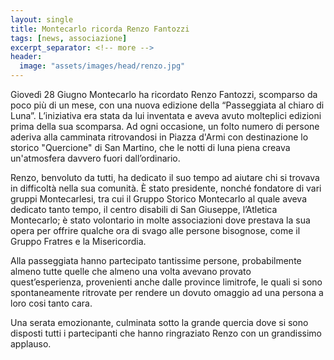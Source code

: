 ```yaml
---
layout: single
title: Montecarlo ricorda Renzo Fantozzi
tags: [news, associazione]
excerpt_separator: <!-- more -->
header:
  image: "assets/images/head/renzo.jpg"
---
```


Giovedì 28 Giugno Montecarlo ha ricordato Renzo Fantozzi, scomparso da poco più di un mese, con una nuova edizione della “Passeggiata al chiaro di Luna”. L’iniziativa era stata da lui inventata e aveva avuto molteplici edizioni prima della sua scomparsa. Ad ogni occasione, un folto numero di persone aderiva alla camminata ritrovandosi in Piazza d'Armi con destinazione lo storico "Quercione" di San Martino, che le notti di luna piena creava un'atmosfera davvero fuori dall’ordinario.

<!-- more -->

Renzo, benvoluto da tutti, ha dedicato il suo tempo ad aiutare chi si trovava in difficoltà nella sua comunità. È stato presidente, nonché fondatore di vari gruppi Montecarlesi, tra cui il Gruppo Storico Montecarlo al quale aveva dedicato tanto tempo, il centro disabili di San Giuseppe, l’Atletica Montecarlo; è stato volontario in molte associazioni dove prestava la sua opera per offrire qualche ora di svago alle persone bisognose, come il Gruppo Fratres e la Misericordia.

Alla passeggiata hanno partecipato tantissime persone, probabilmente almeno tutte quelle che almeno una volta avevano provato quest’esperienza, provenienti anche dalle province limitrofe, le quali si sono spontaneamente ritrovate per rendere un dovuto omaggio ad una persona a loro cosi tanto cara.

Una serata emozionante, culminata sotto la grande quercia dove si sono disposti tutti i partecipanti che hanno ringraziato Renzo con un grandissimo applauso.
